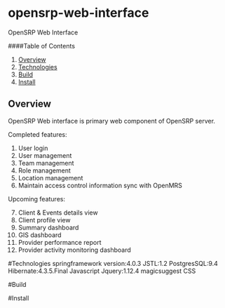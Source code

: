 # opensrp-web-interface
OpenSRP Web Interface


####Table of Contents

1. [Overview](#overview)
2. [Technologies](#technologies)
2. [Build](#build)
3. [Install](#install)


## Overview

OpenSRP Web interface is primary web component of OpenSRP server.

Completed features:
 
1. User login
2. User management
3. Team management
4. Role management
5. Location management
6. Maintain access control information sync with OpenMRS

Upcoming features:

7. Client & Events details view
8. Client profile view
9. Summary dashboard
10. GIS dashboard
11. Provider performance report
12. Provider activity monitoring dashboard

#Technologies
springframework version:4.0.3
JSTL:1.2
PostgresSQL:9.4
Hibernate:4.3.5.Final
Javascript
Jquery:1.12.4
magicsuggest
CSS

#Build


#Install

